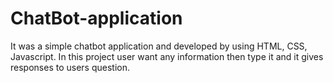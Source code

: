 # ChatBot-application
It was a simple chatbot application and developed by using HTML, CSS, Javascript. In this project user want any information then type it and it gives responses to users question.
